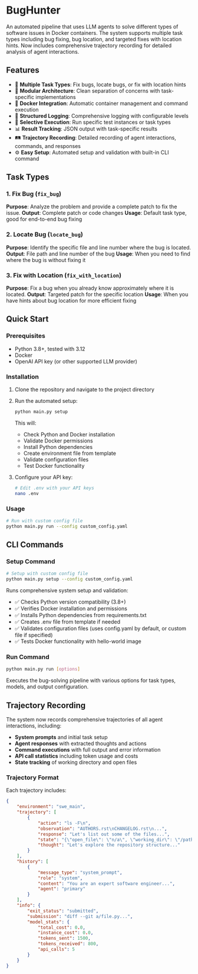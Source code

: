 # BugHunter

An automated pipeline that uses LLM agents to solve different types of software issues in Docker containers. The system supports multiple task types including bug fixing, bug location, and targeted fixes with location hints. Now includes comprehensive trajectory recording for detailed analysis of agent interactions.

## Features

- 🤖 **Multiple Task Types**: Fix bugs, locate bugs, or fix with location hints
- 🔧 **Modular Architecture**: Clean separation of concerns with task-specific implementations
- 🐳 **Docker Integration**: Automatic container management and command execution
- 📝 **Structured Logging**: Comprehensive logging with configurable levels
- 🎯 **Selective Execution**: Run specific test instances or task types
- 📊 **Result Tracking**: JSON output with task-specific results
- 🛤️ **Trajectory Recording**: Detailed recording of agent interactions, commands, and responses
- ⚙️ **Easy Setup**: Automated setup and validation with built-in CLI command

## Task Types

### 1. Fix Bug (`fix_bug`)
**Purpose**: Analyze the problem and provide a complete patch to fix the issue.
**Output**: Complete patch or code changes
**Usage**: Default task type, good for end-to-end bug fixing

### 2. Locate Bug (`locate_bug`) 
**Purpose**: Identify the specific file and line number where the bug is located.
**Output**: File path and line number of the bug
**Usage**: When you need to find where the bug is without fixing it

### 3. Fix with Location (`fix_with_location`)
**Purpose**: Fix a bug when you already know approximately where it is located.
**Output**: Targeted patch for the specific location
**Usage**: When you have hints about bug location for more efficient fixing

## Quick Start

### Prerequisites

- Python 3.8+, tested with 3.12
- Docker
- OpenAI API key (or other supported LLM provider)

### Installation

1. Clone the repository and navigate to the project directory

2. Run the automated setup:
   ```bash
   python main.py setup
   ```
   
   This will:
   - Check Python and Docker installation
   - Validate Docker permissions
   - Install Python dependencies
   - Create environment file from template
   - Validate configuration files
   - Test Docker functionality

3. Configure your API key:
   ```bash
   # Edit .env with your API keys
   nano .env
   ```

### Usage

```bash
# Run with custom config file
python main.py run --config custom_config.yaml
```

## CLI Commands

### Setup Command
```bash
# Setup with custom config file
python main.py setup --config custom_config.yaml
```

Runs comprehensive system setup and validation:
- ✅ Checks Python version compatibility (3.8+)
- ✅ Verifies Docker installation and permissions
- ✅ Installs Python dependencies from requirements.txt
- ✅ Creates .env file from template if needed
- ✅ Validates configuration files (uses config.yaml by default, or custom file if specified)
- ✅ Tests Docker functionality with hello-world image

### Run Command
```bash
python main.py run [options]
```

Executes the bug-solving pipeline with various options for task types, models, and output configuration.

## Trajectory Recording

The system now records comprehensive trajectories of all agent interactions, including:

- **System prompts** and initial task setup
- **Agent responses** with extracted thoughts and actions
- **Command executions** with full output and error information
- **API call statistics** including token usage and costs
- **State tracking** of working directory and open files

### Trajectory Format

Each trajectory includes:
```json
{
    "environment": "swe_main",
    "trajectory": [
        {
            "action": "ls -F\n",
            "observation": "AUTHORS.rst\nCHANGELOG.rst\n...",
            "response": "Let's list out some of the files...",
            "state": "{\"open_file\": \"n/a\", \"working_dir\": \"/path\"}",
            "thought": "Let's explore the repository structure..."
        }
    ],
    "history": [
        {
            "message_type": "system_prompt",
            "role": "system", 
            "content": "You are an expert software engineer...",
            "agent": "primary"
        }
    ],
    "info": {
        "exit_status": "submitted",
        "submission": "diff --git a/file.py...",
        "model_stats": {
            "total_cost": 0.0,
            "instance_cost": 0.0,
            "tokens_sent": 1500,
            "tokens_received": 800,
            "api_calls": 5
        }
    }
}
```

